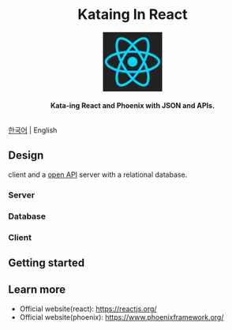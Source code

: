 <h1 align="center">Kataing In React</h1>
<div align="center">
  <img height="120" src="art/readme_header.png" />
</div>
<br />
<div align="center">
  <strong>
    Kata-ing React and Phoenix with JSON and APIs.
  </strong>
</div>
<br />

[한국어](./README.md) | English

## Design

client and a [open API](https://github.com/OAI/OpenAPI-Specification) server with a relational database.

### Server

### Database

### Client

## Getting started

## Learn more
  * Official website(react): https://reactjs.org/
  * Official website(phoenix): https://www.phoenixframework.org/
